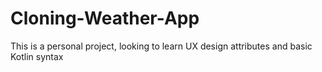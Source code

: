 # Cloning-Weather-App
This is a personal project, looking to learn UX design attributes and basic Kotlin syntax
